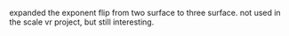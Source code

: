 expanded the exponent flip from two surface to three surface.
not used in the scale vr project, but still interesting.

